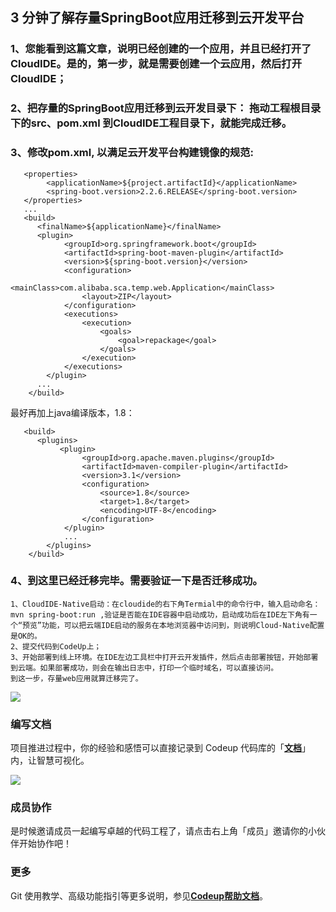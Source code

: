 ## 3 分钟了解存量SpringBoot应用迁移到云开发平台

### 1、您能看到这篇文章，说明已经创建的一个应用，并且已经打开了CloudIDE。是的，第一步，就是需要创建一个云应用，然后打开CloudIDE；

### 2、把存量的SpringBoot应用迁移到云开发目录下： 拖动工程根目录下的src、pom.xml 到CloudIDE工程目录下，就能完成迁移。

### 3、修改pom.xml, 以满足云开发平台构建镜像的规范:
```
   <properties>
        <applicationName>${project.artifactId}</applicationName>
        <spring-boot.version>2.2.6.RELEASE</spring-boot.version>
   </properties>
   ...
   <build>
      <finalName>${applicationName}</finalName>
      <plugin>
            <groupId>org.springframework.boot</groupId>
            <artifactId>spring-boot-maven-plugin</artifactId>
            <version>${spring-boot.version}</version>
            <configuration>
                <mainClass>com.alibaba.sca.temp.web.Application</mainClass>
                <layout>ZIP</layout>
            </configuration>
            <executions>
                <execution>
                    <goals>
                        <goal>repackage</goal>
                    </goals>
                </execution>
            </executions>
        </plugin>
      ...
    </build>
```
   最好再加上java编译版本，1.8：
```
   <build>
      <plugins>
           <plugin>
                <groupId>org.apache.maven.plugins</groupId>
                <artifactId>maven-compiler-plugin</artifactId>
                <version>3.1</version>
                <configuration>
                    <source>1.8</source>
                    <target>1.8</target>
                    <encoding>UTF-8</encoding>
                </configuration>
            </plugin>
            ...
        </plugins>
    </build>
```
    
### 4、到这里已经迁移完毕。需要验证一下是否迁移成功。
    1、CloudIDE-Native启动：在cloudide的右下角Termial中的命令行中，输入启动命名：mvn spring-boot:run ,验证是否能在IDE容器中启动成功，启动成功后在IDE左下角有一个“预览”功能，可以把云端IDE启动的服务在本地浏览器中访问到，则说明Cloud-Native配置是OK的。
    2、提交代码到CodeUp上；
    3、开始部署到线上环境。在IDE左边工具栏中打开云开发插件，然后点击部署按钮，开始部署到云端。如果部署成功，则会在输出日志中，打印一个临时域名，可以直接访问。 
    到这一步，存量web应用就算迁移完了。

![](https://img.alicdn.com/tfs/TB1V3fctoY1gK0jSZFMXXaWcVXa-1432-600.png "")

### 编写文档

项目推进过程中，你的经验和感悟可以直接记录到 Codeup 代码库的「[__文档__](https://thoughts.teambition.com/sharespace/5d88b152037db60015203fd3/docs/5e13107eedac6e001bd84889)」内，让智慧可视化。

![](https://img.alicdn.com/tfs/TB1BN2ateT2gK0jSZFvXXXnFXXa-1432-700.png "")

### 成员协作

是时候邀请成员一起编写卓越的代码工程了，请点击右上角「成员」邀请你的小伙伴开始协作吧！

### 更多

Git 使用教学、高级功能指引等更多说明，参见[__Codeup帮助文档__](https://thoughts.teambition.com/sharespace/5d88b152037db60015203fd3/docs/5dc4f6756b81620014ef7571)。